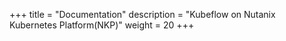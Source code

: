+++
title = "Documentation"
description = "Kubeflow on Nutanix Kubernetes Platform(NKP)"
weight = 20
+++
